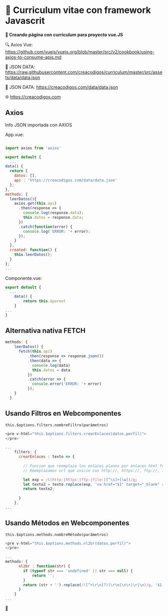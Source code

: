 # :pencil: Curriculum vitae con framework Javascrit

**:rocket: Creando página con curriculum para proyecto vue.JS**

:mag: Axios Vue: https://github.com/vuejs/vuejs.org/blob/master/src/v2/cookbook/using-axios-to-consume-apis.md

:page_facing_up: JSON DATA: https://raw.githubusercontent.com/creacodigos/curriculum/master/src/assets/data/data.json

:page_facing_up: JSON DATA: https://creacodigos.com/data/data.json

:globe_with_meridians: https://creacodigos.com

## Axios ##

Info JSON importada con AXIOS

App.vue:

  ```js

import axios from 'axios'

export default {
	...
  data() {
    return {
      datos: [],
      api : 'https://creacodigos.com/data/data.json'
    };
  },
  methods: {
    leerDatos(){
      axios.get(this.api)
        .then(response => {
          console.log(response.data);
          this.datos = response.data;
        })
        .catch(function(error) {
          console.log('ERROR: '+ error);
        });
      }
    },
    created: function() {
      this.leerDatos();
    }
};
...
  ```

Componente.vue:

```js
export default {
  ...
    data() {
        return this.$parent
    }
...
}
```

## Alternativa nativa FETCH ##

```js
methods: {
    leerDatos() {
      fetch(this.api)
          .then(response => response.json())
          .then(data => {
            console.log(data)
            this.datos = data
          })
          .catch(error => {
            console.error('ERROR: '+ error)
          });
    }
  }
```

## Usando Filtros en Webcomponentes

`this.$options.filters.nombreFiltro(parámetros)`

```js
<pre v-html="this.$options.filters.crearEnlaces(datos.perfil)">
</pre>

...
    filters: {
      crearEnlaces : texto => {
        
        // Funcion que reemplaza los enlaces planos por enlaces html function url_replace(text) {     
        // Reemplazamos url que inicie con http://, https://, ftp://, file://     

        let exp = /((http:|https:|ftp:|file:)[^\s]+[\w])/g; 
        let texto2 = texto.replace(exp, '<a href="$1" target="_blank" rel="nofollow">$1</a>');  
        return texto2;
          
      }
    },
...
```

## Usando Métodos en Webcomponentes

`this.$options.methods.nombreMétodo(parámetros)`

```js
<pre v-html="this.$options.methods.nl2br(datos.perfil)">
</pre>

...
methods: {
      nl2br : function(str) {
        if (typeof str === 'undefined' || str === null) {
            return '';
        }
        return (str + '').replace(/([^>\r\n]?)(\r\n|\n\r|\r|\n)/g, '$1 <br> $2');
      }
    }
...
```

:see_no_evil:
